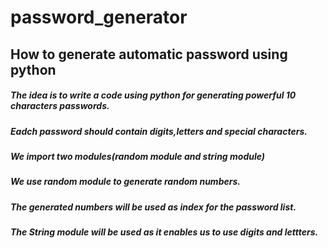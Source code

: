 # password_generator
## How to generate automatic password using python
 
##### The idea is to write a code using python for generating powerful 10 characters passwords.
##### Eadch password should contain digits,letters and special characters.
##### We import two modules(random module and string module)
##### We use random module to generate random numbers.
##### The generated numbers will be used as index for the password list.
##### The String module will be used as it enables us to use digits and lettters.
